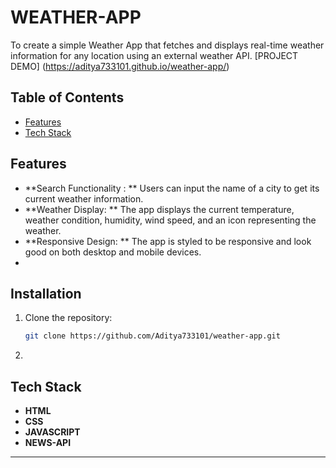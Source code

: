 

# WEATHER-APP 
To create a simple Weather App that fetches and displays real-time weather information for any location using an external weather API.  [PROJECT DEMO] (https://aditya733101.github.io/weather-app/)

## Table of Contents

- [Features](#features)
- [Tech Stack](#tech-stack)

## Features

- **Search Functionality : ** Users can input the name of a city to get its current weather information.
- **Weather Display: ** The app displays the current temperature, weather condition, humidity, wind speed, and an icon representing the weather.
- **Responsive Design: ** The app is styled to be responsive and look good on both desktop and mobile devices.
- 
## Installation

1. Clone the repository:

   ```bash
   git clone https://github.com/Aditya733101/weather-app.git
   ```
2.



## Tech Stack

- **HTML**
- **CSS**
- **JAVASCRIPT**
- **NEWS-API**
 

---

